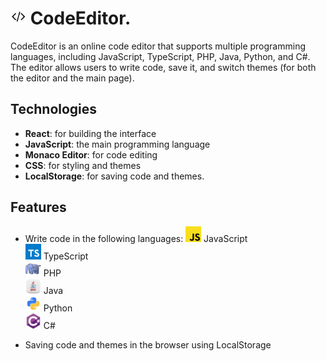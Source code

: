# <img src="public/code-editor-logo.png" alt="logo" width="25"/> CodeEditor.

CodeEditor is an online code editor that supports multiple programming languages, including JavaScript, TypeScript, PHP, Java, Python, and C#. The editor allows users to write code, save it, and switch themes (for both the editor and the main page).

## Technologies

- **React**: for building the interface
- **JavaScript**: the main programming language
- **Monaco Editor**: for code editing
- **CSS**: for styling and themes
- **LocalStorage**: for saving code and themes.

## Features

- Write code in the following languages: 
  <img src="src/assets/jsLogo.png" alt="logo" width="25"/> JavaScript   
  <img src="src/assets/tsLogo.png" alt="logo" width="25"/> TypeScript  
  <img src="src/assets/phpLogo.png" alt="logo" width="25"/> PHP  
  <img src="src/assets/javaLogo.png" alt="logo" width="25"/> Java   
  <img src="src/assets/pyLogo.png" alt="logo" width="25"/> Python  
  <img src="src/assets/cshLogo.png" alt="logo" width="25"/> C#  

- Saving code and themes in the browser using LocalStorage

